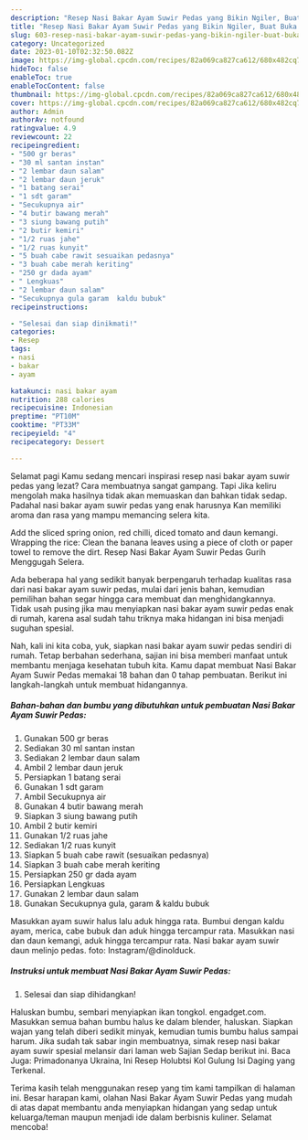 ```yaml
---
description: "Resep Nasi Bakar Ayam Suwir Pedas yang Bikin Ngiler, Buat Buka Puasa Bisa Manjain Lidah"
title: "Resep Nasi Bakar Ayam Suwir Pedas yang Bikin Ngiler, Buat Buka Puasa Bisa Manjain Lidah"
slug: 603-resep-nasi-bakar-ayam-suwir-pedas-yang-bikin-ngiler-buat-buka-puasa-bisa-manjain-lidah
category: Uncategorized
date: 2023-01-10T02:32:50.082Z
image: https://img-global.cpcdn.com/recipes/82a069ca827ca612/680x482cq70/nasi-bakar-ayam-suwir-pedas-foto-resep-utama.jpg
hideToc: false
enableToc: true
enableTocContent: false
thumbnail: https://img-global.cpcdn.com/recipes/82a069ca827ca612/680x482cq70/nasi-bakar-ayam-suwir-pedas-foto-resep-utama.jpg
cover: https://img-global.cpcdn.com/recipes/82a069ca827ca612/680x482cq70/nasi-bakar-ayam-suwir-pedas-foto-resep-utama.jpg
author: Admin
authorAv: notfound
ratingvalue: 4.9
reviewcount: 22
recipeingredient:
- "500 gr beras"
- "30 ml santan instan"
- "2 lembar daun salam"
- "2 lembar daun jeruk"
- "1 batang serai"
- "1 sdt garam"
- "Secukupnya air"
- "4 butir bawang merah"
- "3 siung bawang putih"
- "2 butir kemiri"
- "1/2 ruas jahe"
- "1/2 ruas kunyit"
- "5 buah cabe rawit sesuaikan pedasnya"
- "3 buah cabe merah keriting"
- "250 gr dada ayam"
- " Lengkuas"
- "2 lembar daun salam"
- "Secukupnya gula garam  kaldu bubuk"
recipeinstructions:

- "Selesai dan siap dinikmati!"
categories:
- Resep
tags:
- nasi
- bakar
- ayam

katakunci: nasi bakar ayam 
nutrition: 288 calories
recipecuisine: Indonesian
preptime: "PT10M"
cooktime: "PT33M"
recipeyield: "4"
recipecategory: Dessert

---
```



Selamat pagi Kamu sedang mencari inspirasi resep nasi bakar ayam suwir pedas yang lezat? Cara membuatnya sangat gampang. Tapi Jika keliru mengolah maka hasilnya tidak akan memuaskan dan bahkan tidak sedap. Padahal nasi bakar ayam suwir pedas yang enak harusnya Kan memiliki aroma dan rasa yang mampu memancing selera kita.


Add the sliced spring onion, red chilli, diced tomato and daun kemangi. Wrapping the rice: Clean the banana leaves using a piece of cloth or paper towel to remove the dirt. Resep Nasi Bakar Ayam Suwir Pedas Gurih Menggugah Selera.

Ada beberapa hal yang sedikit banyak berpengaruh terhadap kualitas rasa dari nasi bakar ayam suwir pedas, mulai dari jenis bahan, kemudian pemilihan bahan segar hingga cara membuat dan menghidangkannya. Tidak usah pusing jika mau menyiapkan nasi bakar ayam suwir pedas enak di rumah, karena asal sudah tahu triknya maka hidangan ini bisa menjadi suguhan spesial.


Nah, kali ini kita coba, yuk, siapkan nasi bakar ayam suwir pedas sendiri di rumah. Tetap berbahan sederhana, sajian ini bisa memberi manfaat untuk membantu menjaga kesehatan tubuh kita. Kamu dapat membuat Nasi Bakar Ayam Suwir Pedas memakai 18 bahan dan 0 tahap pembuatan. Berikut ini langkah-langkah untuk membuat hidangannya.

<!--inarticleads1-->

##### Bahan-bahan dan bumbu yang dibutuhkan untuk pembuatan Nasi Bakar Ayam Suwir Pedas:

1. Gunakan 500 gr beras
1. Sediakan 30 ml santan instan
1. Sediakan 2 lembar daun salam
1. Ambil 2 lembar daun jeruk
1. Persiapkan 1 batang serai
1. Gunakan 1 sdt garam
1. Ambil Secukupnya air
1. Gunakan 4 butir bawang merah
1. Siapkan 3 siung bawang putih
1. Ambil 2 butir kemiri
1. Gunakan 1/2 ruas jahe
1. Sediakan 1/2 ruas kunyit
1. Siapkan 5 buah cabe rawit (sesuaikan pedasnya)
1. Siapkan 3 buah cabe merah keriting
1. Persiapkan 250 gr dada ayam
1. Persiapkan  Lengkuas
1. Gunakan 2 lembar daun salam
1. Gunakan Secukupnya gula, garam &amp; kaldu bubuk


Masukkan ayam suwir halus lalu aduk hingga rata. Bumbui dengan kaldu ayam, merica, cabe bubuk dan aduk hingga tercampur rata. Masukkan nasi dan daun kemangi, aduk hingga tercampur rata. Nasi bakar ayam suwir daun melinjo pedas. foto: Instagram/@dinolduck. 

<!--inarticleads2-->

##### Instruksi untuk membuat Nasi Bakar Ayam Suwir Pedas:


1. Selesai dan siap dihidangkan!

Haluskan bumbu, sembari menyiapkan ikan tongkol. engadget.com. Masukkan semua bahan bumbu halus ke dalam blender, haluskan. Siapkan wajan yang telah diberi sedikit minyak, kemudian tumis bumbu halus sampai harum. Jika sudah tak sabar ingin membuatnya, simak resep nasi bakar ayam suwir spesial melansir dari laman web Sajian Sedap berikut ini. Baca Juga: Primadonanya Ukraina, Ini Resep Holubtsi Kol Gulung Isi Daging yang Terkenal. 

Terima kasih telah menggunakan resep yang tim kami tampilkan di halaman ini. Besar harapan kami, olahan Nasi Bakar Ayam Suwir Pedas yang mudah di atas dapat membantu anda menyiapkan hidangan yang sedap untuk keluarga/teman maupun menjadi ide dalam berbisnis kuliner. Selamat mencoba!

